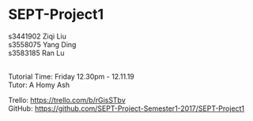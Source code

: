 # SEPT-Project1 <br />

s3441902 Ziqi Liu <br />
s3558075 Yang Ding  <br />
s3583185 Ran Lu <br /><br />

Tutorial Time: Friday 12.30pm - 12.11.19 <br />
Tutor: A Homy Ash

Trello: https://trello.com/b/rGisSTbv <br/>
GitHub: https://github.com/SEPT-Project-Semester1-2017/SEPT-Project1
